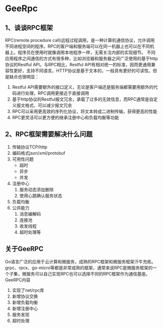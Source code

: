 # GeeRpc

## 1、谈谈RPC框架
RPC(remote procedure call)远程过程调用，是一种计算机通信协议，允许调用不同进程空间的程序。RPC的客户端和服务端可以在同一机器上也可以在不同机器上。程序员在使用时就像调用本地程序一样，无需关注内部的实现细节。
不同应用程序之间通信的方式有很多种，比如浏览器和服务器之间广泛使用的基于http协议的Restful API。与RPC相比，Restful API有相对统一的标准，因而更通用兼容性更好，支持不同语言。HTTP协议是基于文本的，一般具有更好的可读性。但是缺点也很明显：

1. Restful API需要额外的接口定义，无论是客户端还是服务端都需要用额外的代码进行处理，RPC调用更接近于直接调用
2. 基于http协议的Restful报文冗余，承载了过多的无效信息，而RPC通常是自定义报文格式，可以减少报文冗余
3. RPC可以采用更高效的序列化协议，将文本转成二进制传输，获得更高的性能
4. RPC更灵活可以更方便的继承注册中心和负载均衡等功能

## 2、RPC框架需要解决什么问题
1. 传输协议TCP/http
2. 编码格式json/xml/protobuf
3. 可用性问题
    - 超时
    - 异步
    - 并发
4. 注册中心
   1. 服务动态添加删除
   2. 使用心跳确认服务状态
5. 负载均衡
6. 公共能力
   1. 消息编解码
   2. 连接池
   3. 收发线程
   4. 超时处理等

## 关于GeeRPC
Go语言广泛的应用于云计算和微服务，成熟的RPC框架和微服务框架汗牛充栋。grpc、rpcx、go-micro等都是非常成熟的框架，通常来说RPC是微服务框架的一个子集，微服务可以自己实现RPC也可以选择不同的RPC框架作为通信基座。
GeeRPC内容
1. 实现了net/rpc库
2. 新增协议交换
3. 新增负载均衡
4. 新增注册中心
5. 服务发现
6. 超时处理
